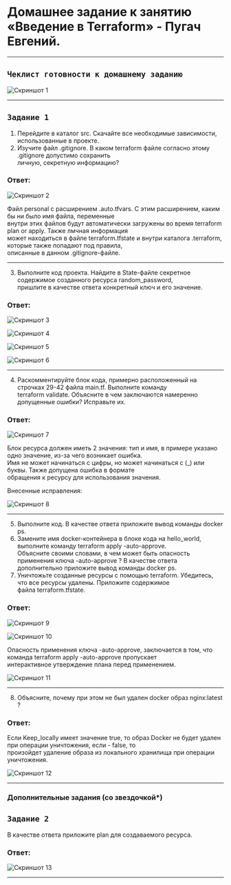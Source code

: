 # Домашнее задание к занятию «Введение в Terraform» - Пугач Евгений.


---

## `Чеклист готовности к домашнему заданию`

![Скриншот 1](https://github.com/PugachEV72/Images/blob/master/2023-07-21_23-14-56.png)

---

## `Задание 1`

1. Перейдите в каталог src. Скачайте все необходимые зависимости, использованные в проекте.
2. Изучите файл .gitignore. В каком terraform файле согласно этому .gitignore допустимо сохранить  
   личную, секретную информацию?

### Ответ:

![Скриншот 2](https://github.com/PugachEV72/Images/blob/master/2023-07-22_00-04-43.png)

Файл personal с расширением .auto.tfvars. С этим расширением, каким бы ни было имя файла, переменные  
внутри этих файлов будут автоматически загружены во время terraform plan or apply. Также лмчная информация  
может находиться в файле terraform.tfstate и внутри каталога .terraform, которые также попадают под правила,  
описанные в данном .gitignore-файле.

---

3. Выполните код проекта. Найдите в State-файле секретное содержимое созданного ресурса random_password,  
   пришлите в качестве ответа конкретный ключ и его значение.

### Ответ:

![Скриншот 3](https://github.com/PugachEV72/Images/blob/master/2023-07-22_00-09-45.png)

![Скриншот 4](https://github.com/PugachEV72/Images/blob/master/2023-07-22_00-17-20.png)

![Скриншот 5](https://github.com/PugachEV72/Images/blob/master/2023-07-22_00-17-58.png)

![Скриншот 6](https://github.com/PugachEV72/Images/blob/master/2023-07-22_00-21-36.png)

---

4. Раскомментируйте блок кода, примерно расположенный на строчках 29-42 файла main.tf. Выполните команду  
   terraform validate. Объясните в чем заключаются намеренно допущенные ошибки? Исправьте их.

### Ответ:

![Скриншот 7](https://github.com/PugachEV72/Images/blob/master/2023-07-22_00-29-21.png)

Блок ресурса должен иметь 2 значения: тип и имя, в примере указано одно значение, из-за чего возникает ошибка.  
Имя не может начинаться с цифры, но может начинаться с (_) или буквы. Также допущена ошибка в формате  
обращения к ресурсу для использования значения.  

Внесенные исправления:

![Скриншот 8](https://github.com/PugachEV72/Images/blob/master/2023-07-22_00-46-27.png)

---

5. Выполните код. В качестве ответа приложите вывод команды docker ps.
6. Замените имя docker-контейнера в блоке кода на hello_world, выполните команду terraform apply -auto-approve.  
   Объясните своими словами, в чем может быть опасность применения ключа -auto-approve ? В качестве ответа  
   дополнительно приложите вывод команды docker ps.
7. Уничтожьте созданные ресурсы с помощью terraform. Убедитесь, что все ресурсы удалены. Приложите содержимое  
   файла terraform.tfstate.

### Ответ:

![Скриншот 9](https://github.com/PugachEV72/Images/blob/master/2023-07-22_00-50-40.png)

![Скриншот 10](https://github.com/PugachEV72/Images/blob/master/2023-07-22_00-56-37.png)

Опасность применения ключа -auto-approve, заключается в том, что команда terraform apply -auto-approve пропускает  
интерактивное утверждение плана перед применением.

![Скриншот 11](https://github.com/PugachEV72/Images/blob/master/2023-07-22_01-01-39.png)

---

8. Объясните, почему при этом не был удален docker образ nginx:latest ?

### Ответ:

Если Keep_locally имеет значение true, то образ Docker не будет удален при операции уничтожения, если - false, то  
произойдет удаление образа из локального хранилища при операции уничтожения.

![Скриншот 12](https://github.com/PugachEV72/Images/blob/master/2023-07-22_21-12-29.png)

---

### Дополнительные задания (со звездочкой*)


## `Задание 2`

В качестве ответа приложите plan для создаваемого ресурса.

### Ответ:

![Скриншот 13](https://github.com/PugachEV72/Images/blob/master/2023-07-22_16-26-06.png)

---

